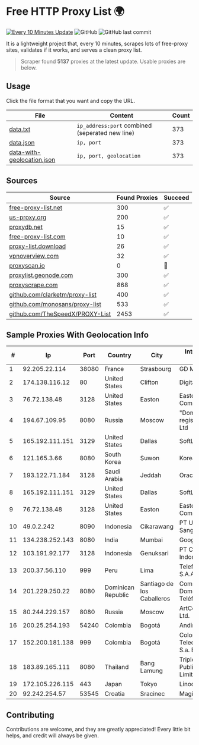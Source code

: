
# Free HTTP Proxy List 🌍

[![Every 10 Minutes Update](https://github.com/mertguvencli/http-proxy-list/actions/workflows/main.yml/badge.svg?branch=main)](https://github.com/mertguvencli/http-proxy-list/actions/workflows/main.yml)
![GitHub](https://img.shields.io/github/license/mertguvencli/http-proxy-list)
![GitHub last commit](https://img.shields.io/github/last-commit/mertguvencli/http-proxy-list)

It is a lightweight project that, every 10 minutes, scrapes lots of free-proxy sites, validates if it works, and serves a clean proxy list.


> Scraper found **5137** proxies at the latest update. Usable proxies are below.

## Usage

Click the file format that you want and copy the URL.


|File|Content|Count|
|----|-------|-----|
|[data.txt](https://raw.githubusercontent.com/mertguvencli/http-proxy-list/main/proxy-list/data.txt)|`ip_address:port` combined (seperated new line)|373|
|[data.json](https://raw.githubusercontent.com/mertguvencli/http-proxy-list/main/proxy-list/data.json)|`ip, port`|373|
|[data-with-geolocation.json](https://raw.githubusercontent.com/mertguvencli/http-proxy-list/main/proxy-list/data-with-geolocation.json)|`ip, port, geolocation`|373|

## Sources

|Source|Found Proxies|Succeed|
|------|-------------|-------|
|[free-proxy-list.net](https://free-proxy-list.net)|300|✅|
|[us-proxy.org](https://www.us-proxy.org)|200|✅|
|[proxydb.net](http://proxydb.net)|15|✅|
|[free-proxy-list.com](https://free-proxy-list.com/?page=&port=&type%5B%5D=http&type%5B%5D=https&up_time=0&search=Search)|10|✅|
|[proxy-list.download](https://www.proxy-list.download/HTTP)|26|✅|
|[vpnoverview.com](https://vpnoverview.com/privacy/anonymous-browsing/free-proxy-servers)|32|✅|
|[proxyscan.io](https://www.proxyscan.io)|0|🚫|
|[proxylist.geonode.com](https://proxylist.geonode.com/api/proxy-list?limit=300&page=1&sort_by=lastChecked&sort_type=desc&protocols=http,https)|300|✅|
|[proxyscrape.com](https://api.proxyscrape.com/v2/?request=displayproxies&protocol=http&timeout=10000&country=all&ssl=all&anonymity=all)|868|✅|
|[github.com/clarketm/proxy-list](https://raw.githubusercontent.com/clarketm/proxy-list/master/proxy-list-raw.txt)|400|✅|
|[github.com/monosans/proxy-list](https://raw.githubusercontent.com/monosans/proxy-list/main/proxies/http.txt)|533|✅|
|[github.com/TheSpeedX/PROXY-List](https://raw.githubusercontent.com/TheSpeedX/PROXY-List/master/http.txt)|2453|✅|


## Sample Proxies With Geolocation Info

|#|Ip|Port|Country|City|Internet Service Provider|
|-|--|----|-------|----|-------------------------|
|1|92.205.22.114|38080|France|Strasbourg|GD MASS Network|
|2|174.138.116.12|80|United States|Clifton|DigitalOcean, LLC|
|3|76.72.138.48|3128|United States|Easton|Easton Utilities Commission|
|4|194.67.109.95|8080|Russia|Moscow|"Domain names registrar REG.RU", Ltd|
|5|165.192.111.151|3129|United States|Dallas|SoftLayer|
|6|121.165.3.66|8080|South Korea|Suwon|Korea Telecom|
|7|193.122.71.184|3128|Saudi Arabia|Jeddah|Oracle Corporation|
|8|165.192.111.151|3129|United States|Dallas|SoftLayer|
|9|76.72.138.48|3128|United States|Easton|Easton Utilities Commission|
|10|49.0.2.242|8090|Indonesia|Cikarawang|PT Usaha Adi Sanggoro|
|11|134.238.252.143|8080|India|Mumbai|Google LLC|
|12|103.191.92.177|3128|Indonesia|Genuksari|PT Cloud Hosting Indonesia|
|13|200.37.56.110|999|Peru|Lima|Telefonica del Peru S.A.A.|
|14|201.229.250.22|8080|Dominican Republic|Santiago de los Caballeros|Compañía Dominicana de Teléfonos S. A.|
|15|80.244.229.157|8080|Russia|Moscow|ArtCommunications Ltd.|
|16|200.25.254.193|54240|Colombia|Bogotá|Andinet ON Line|
|17|152.200.181.138|999|Colombia|Bogotá|Colombia Telecomunicaciones S.a. ESP|
|18|183.89.165.111|8080|Thailand|Bang Lamung|Triple T Broadband Public Company Limited|
|19|172.105.226.115|443|Japan|Tokyo|Linode, LLC|
|20|92.242.254.57|53545|Croatia|Sracinec|Magic Net d.o.o|



## Contributing

Contributions are welcome, and they are greatly appreciated! Every
little bit helps, and credit will always be given.


